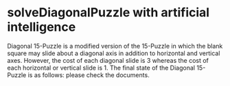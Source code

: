# solveDiagonalPuzzle with artificial intelligence
Diagonal 15-Puzzle is a modified version of the 15-Puzzle in which the blank square may slide  about a diagonal axis in addition to horizontal and vertical axes. However, the cost of each diagonal slide  is 3 whereas the cost of each horizontal or vertical slide is 1. The final state of the Diagonal 15-Puzzle is  as follows:
please check the documents.
